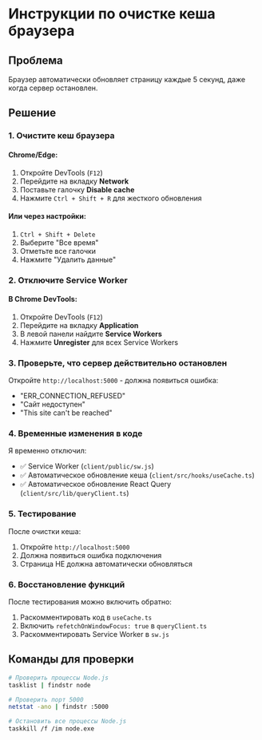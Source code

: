 # Инструкции по очистке кеша браузера

## Проблема

Браузер автоматически обновляет страницу каждые 5 секунд, даже когда сервер остановлен.

## Решение

### 1. Очистите кеш браузера

#### Chrome/Edge:

1. Откройте DevTools (`F12`)
2. Перейдите на вкладку **Network**
3. Поставьте галочку **Disable cache**
4. Нажмите `Ctrl + Shift + R` для жесткого обновления

#### Или через настройки:

1. `Ctrl + Shift + Delete`
2. Выберите "Все время"
3. Отметьте все галочки
4. Нажмите "Удалить данные"

### 2. Отключите Service Worker

#### В Chrome DevTools:

1. Откройте DevTools (`F12`)
2. Перейдите на вкладку **Application**
3. В левой панели найдите **Service Workers**
4. Нажмите **Unregister** для всех Service Workers

### 3. Проверьте, что сервер действительно остановлен

Откройте `http://localhost:5000` - должна появиться ошибка:

- "ERR_CONNECTION_REFUSED"
- "Сайт недоступен"
- "This site can't be reached"

### 4. Временные изменения в коде

Я временно отключил:

- ✅ Service Worker (`client/public/sw.js`)
- ✅ Автоматическое обновление кеша (`client/src/hooks/useCache.ts`)
- ✅ Автоматическое обновление React Query (`client/src/lib/queryClient.ts`)

### 5. Тестирование

После очистки кеша:

1. Откройте `http://localhost:5000`
2. Должна появиться ошибка подключения
3. Страница НЕ должна автоматически обновляться

### 6. Восстановление функций

После тестирования можно включить обратно:

1. Раскомментировать код в `useCache.ts`
2. Включить `refetchOnWindowFocus: true` в `queryClient.ts`
3. Раскомментировать Service Worker в `sw.js`

## Команды для проверки

```bash
# Проверить процессы Node.js
tasklist | findstr node

# Проверить порт 5000
netstat -ano | findstr :5000

# Остановить все процессы Node.js
taskkill /f /im node.exe
```
